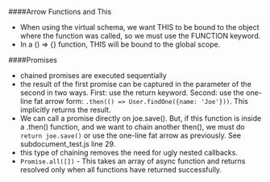 ####Arrow Functions and This
- When using the virtual schema, we want THIS to be bound to the object where the function was called, so we must use the FUNCTION keyword. 
- In a () => {} function, THIS will be bound to the global scope. 

####Promises  
- chained promises are executed sequentially  
- the result of the first promise can be captured in the parameter of the second in two ways. First: use the return keyword. Second: use the one-line fat arrow form: `.then(() => User.findOne({name: 'Joe'}))`. This implicitly returns the result.  
- We can call a promise directly on joe.save(). But, if this function is inside a .then() function, and we want to chain another then(), we must do `return joe.save()` or use the one-line fat arrow as previously. See subdocument_test.js line 29. 
- this type of chaining removes the need for ugly nested callbacks.  
- `Promise.all([])` - This takes an array of async function and returns resolved only when all functions have returned successfully. 
